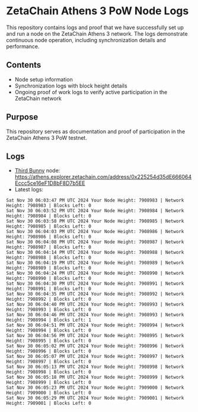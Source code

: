 # ZetaChain Athens 3 PoW Node Logs
This repository contains logs and proof that we have successfully set up and run a node on the ZetaChain Athens 3 network. The logs demonstrate continuous node operation, including synchronization details and performance.

## Contents
- Node setup information
- Synchronization logs with block height details
- Ongoing proof of work logs to verify active participation in the ZetaChain network

## Purpose
This repository serves as documentation and proof of participation in the ZetaChain Athens 3 PoW testnet.

## Logs

- [Third Bunny](https://thirdbunny.xyz/) node: https://athens.explorer.zetachain.com/address/0x225254d35dE666064Eccc5ce16eF1D8bF8D7b5EE
- Latest logs:
```
Sat Nov 30 06:03:47 PM UTC 2024 Your Node Height: 7908983 | Network Height: 7908983 | Blocks Left: 0
Sat Nov 30 06:03:52 PM UTC 2024 Your Node Height: 7908984 | Network Height: 7908984 | Blocks Left: 0
Sat Nov 30 06:03:58 PM UTC 2024 Your Node Height: 7908985 | Network Height: 7908985 | Blocks Left: 0
Sat Nov 30 06:04:03 PM UTC 2024 Your Node Height: 7908986 | Network Height: 7908986 | Blocks Left: 0
Sat Nov 30 06:04:08 PM UTC 2024 Your Node Height: 7908987 | Network Height: 7908987 | Blocks Left: 0
Sat Nov 30 06:04:14 PM UTC 2024 Your Node Height: 7908988 | Network Height: 7908988 | Blocks Left: 0
Sat Nov 30 06:04:19 PM UTC 2024 Your Node Height: 7908989 | Network Height: 7908989 | Blocks Left: 0
Sat Nov 30 06:04:24 PM UTC 2024 Your Node Height: 7908990 | Network Height: 7908990 | Blocks Left: 0
Sat Nov 30 06:04:30 PM UTC 2024 Your Node Height: 7908991 | Network Height: 7908991 | Blocks Left: 0
Sat Nov 30 06:04:35 PM UTC 2024 Your Node Height: 7908992 | Network Height: 7908992 | Blocks Left: 0
Sat Nov 30 06:04:40 PM UTC 2024 Your Node Height: 7908993 | Network Height: 7908993 | Blocks Left: 0
Sat Nov 30 06:04:46 PM UTC 2024 Your Node Height: 7908993 | Network Height: 7908994 | Blocks Left: 1
Sat Nov 30 06:04:51 PM UTC 2024 Your Node Height: 7908994 | Network Height: 7908994 | Blocks Left: 0
Sat Nov 30 06:04:56 PM UTC 2024 Your Node Height: 7908995 | Network Height: 7908995 | Blocks Left: 0
Sat Nov 30 06:05:02 PM UTC 2024 Your Node Height: 7908996 | Network Height: 7908996 | Blocks Left: 0
Sat Nov 30 06:05:07 PM UTC 2024 Your Node Height: 7908997 | Network Height: 7908997 | Blocks Left: 0
Sat Nov 30 06:05:13 PM UTC 2024 Your Node Height: 7908998 | Network Height: 7908998 | Blocks Left: 0
Sat Nov 30 06:05:18 PM UTC 2024 Your Node Height: 7908999 | Network Height: 7908999 | Blocks Left: 0
Sat Nov 30 06:05:23 PM UTC 2024 Your Node Height: 7909000 | Network Height: 7909000 | Blocks Left: 0
Sat Nov 30 06:05:29 PM UTC 2024 Your Node Height: 7909001 | Network Height: 7909001 | Blocks Left: 0
```
